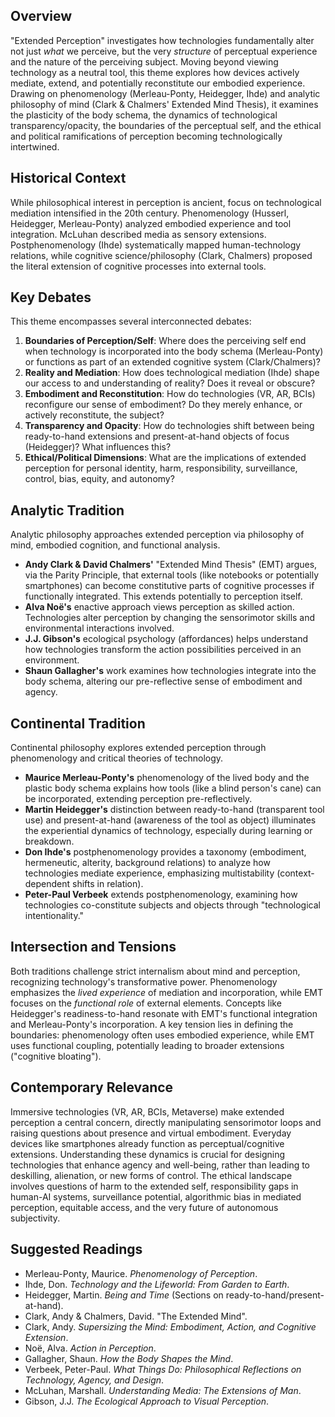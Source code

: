 ## Overview

"Extended Perception" investigates how technologies fundamentally alter not just *what* we perceive, but the very *structure* of perceptual experience and the nature of the perceiving subject. Moving beyond viewing technology as a neutral tool, this theme explores how devices actively mediate, extend, and potentially reconstitute our embodied experience. Drawing on phenomenology (Merleau-Ponty, Heidegger, Ihde) and analytic philosophy of mind (Clark & Chalmers' Extended Mind Thesis), it examines the plasticity of the body schema, the dynamics of technological transparency/opacity, the boundaries of the perceptual self, and the ethical and political ramifications of perception becoming technologically intertwined.

## Historical Context

While philosophical interest in perception is ancient, focus on technological mediation intensified in the 20th century. Phenomenology (Husserl, Heidegger, Merleau-Ponty) analyzed embodied experience and tool integration. McLuhan described media as sensory extensions. Postphenomenology (Ihde) systematically mapped human-technology relations, while cognitive science/philosophy (Clark, Chalmers) proposed the literal extension of cognitive processes into external tools.

## Key Debates

This theme encompasses several interconnected debates:

1.  **Boundaries of Perception/Self**: Where does the perceiving self end when technology is incorporated into the body schema (Merleau-Ponty) or functions as part of an extended cognitive system (Clark/Chalmers)?
2.  **Reality and Mediation**: How does technological mediation (Ihde) shape our access to and understanding of reality? Does it reveal or obscure?
3.  **Embodiment and Reconstitution**: How do technologies (VR, AR, BCIs) reconfigure our sense of embodiment? Do they merely enhance, or actively reconstitute, the subject?
4.  **Transparency and Opacity**: How do technologies shift between being ready-to-hand extensions and present-at-hand objects of focus (Heidegger)? What influences this?
5.  **Ethical/Political Dimensions**: What are the implications of extended perception for personal identity, harm, responsibility, surveillance, control, bias, equity, and autonomy?

## Analytic Tradition

Analytic philosophy approaches extended perception via philosophy of mind, embodied cognition, and functional analysis.

*   **Andy Clark & David Chalmers'** "Extended Mind Thesis" (EMT) argues, via the Parity Principle, that external tools (like notebooks or potentially smartphones) can become constitutive parts of cognitive processes if functionally integrated. This extends potentially to perception itself.
*   **Alva Noë's** enactive approach views perception as skilled action. Technologies alter perception by changing the sensorimotor skills and environmental interactions involved.
*   **J.J. Gibson's** ecological psychology (affordances) helps understand how technologies transform the action possibilities perceived in an environment.
*   **Shaun Gallagher's** work examines how technologies integrate into the body schema, altering our pre-reflective sense of embodiment and agency.

## Continental Tradition

Continental philosophy explores extended perception through phenomenology and critical theories of technology.

*   **Maurice Merleau-Ponty's** phenomenology of the lived body and the plastic body schema explains how tools (like a blind person's cane) can be incorporated, extending perception pre-reflectively.
*   **Martin Heidegger's** distinction between ready-to-hand (transparent tool use) and present-at-hand (awareness of the tool as object) illuminates the experiential dynamics of technology, especially during learning or breakdown.
*   **Don Ihde's** postphenomenology provides a taxonomy (embodiment, hermeneutic, alterity, background relations) to analyze how technologies mediate experience, emphasizing multistability (context-dependent shifts in relation).
*   **Peter-Paul Verbeek** extends postphenomenology, examining how technologies co-constitute subjects and objects through "technological intentionality."

## Intersection and Tensions

Both traditions challenge strict internalism about mind and perception, recognizing technology's transformative power. Phenomenology emphasizes the *lived experience* of mediation and incorporation, while EMT focuses on the *functional role* of external elements. Concepts like Heidegger's readiness-to-hand resonate with EMT's functional integration and Merleau-Ponty's incorporation. A key tension lies in defining the boundaries: phenomenology often uses embodied experience, while EMT uses functional coupling, potentially leading to broader extensions ("cognitive bloating").

## Contemporary Relevance

Immersive technologies (VR, AR, BCIs, Metaverse) make extended perception a central concern, directly manipulating sensorimotor loops and raising questions about presence and virtual embodiment. Everyday devices like smartphones already function as perceptual/cognitive extensions. Understanding these dynamics is crucial for designing technologies that enhance agency and well-being, rather than leading to deskilling, alienation, or new forms of control. The ethical landscape involves questions of harm to the extended self, responsibility gaps in human-AI systems, surveillance potential, algorithmic bias in mediated perception, equitable access, and the very future of autonomous subjectivity.

## Suggested Readings

*   Merleau-Ponty, Maurice. *Phenomenology of Perception*.
*   Ihde, Don. *Technology and the Lifeworld: From Garden to Earth*.
*   Heidegger, Martin. *Being and Time* (Sections on ready-to-hand/present-at-hand).
*   Clark, Andy & Chalmers, David. "The Extended Mind".
*   Clark, Andy. *Supersizing the Mind: Embodiment, Action, and Cognitive Extension*.
*   Noë, Alva. *Action in Perception*.
*   Gallagher, Shaun. *How the Body Shapes the Mind*.
*   Verbeek, Peter-Paul. *What Things Do: Philosophical Reflections on Technology, Agency, and Design*.
*   McLuhan, Marshall. *Understanding Media: The Extensions of Man*.
*   Gibson, J.J. *The Ecological Approach to Visual Perception*.